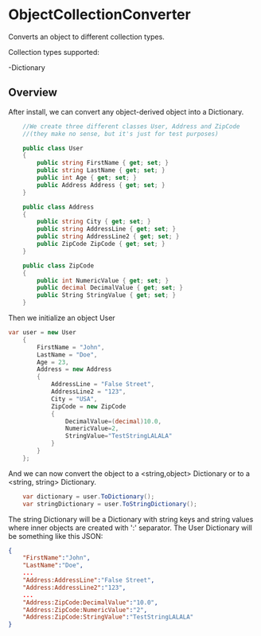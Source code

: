 # ObjectCollectionConverter

Converts an object to different collection types.

Collection types supported:

-Dictionary

## Overview

After install, we can convert any object-derived object into a Dictionary. 

```csharp
    //We create three different classes User, Address and ZipCode 
    //(they make no sense, but it's just for test purposes)

    public class User
    {
        public string FirstName { get; set; }
        public string LastName { get; set; }
        public int Age { get; set; }
        public Address Address { get; set; }
    }

    public class Address
    {
        public string City { get; set; }
        public string AddressLine { get; set; }
        public string AddressLine2 { get; set; }
        public ZipCode ZipCode { get; set; }
    }

    public class ZipCode
    {
        public int NumericValue { get; set; }
        public decimal DecimalValue { get; set; }
        public String StringValue { get; set; }
    }
```

Then we initialize an object User

```csharp
var user = new User
    {
        FirstName = "John",
        LastName = "Doe",
        Age = 23,
        Address = new Address
        {
            AddressLine = "False Street",
            AddressLine2 = "123",
            City = "USA",
            ZipCode = new ZipCode
            {
                DecimalValue=(decimal)10.0,
                NumericValue=2,
                StringValue="TestStringLALALA"
            }
        }
    };
```

And we can now convert the object to a <string,object> Dictionary or to a <string, string> Dictionary.

```csharp
    var dictionary = user.ToDictionary();
    var stringDictionary = user.ToStringDictionary();
```

The string Dictionary will be a Dictionary with string keys and string values where inner objects are created with ':' separator. The User Dictionary will be something like this JSON:

```json
{
    "FirstName":"John",
    "LastName":"Doe",
    ...
    "Address:AddressLine":"False Street",
    "Address:AddressLine2":"123",
    ...
    "Address:ZipCode:DecimalValue":"10.0",
    "Address:ZipCode:NumericValue":"2",
    "Address:ZipCode:StringValue":"TestStringLALALA"
}
```

